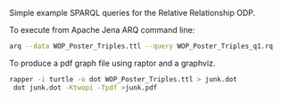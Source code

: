 Simple example SPARQL queries for the Relative Relationship ODP.

To execute from Apache Jena ARQ command line:
```bash
arq --data WOP_Poster_Triples.ttl --query WOP_Poster_Triples_q1.rq
```

To produce a pdf graph file using raptor and a graphviz.
```bash
rapper -i turtle -o dot WOP_Poster_Triples.ttl > junk.dot
 dot junk.dot -Ktwopi -Tpdf >junk.pdf
 ```
